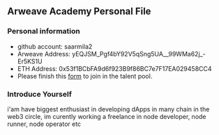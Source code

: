 ## Arweave Academy Personal File

### Personal information

- github account: saarmila2
- Arweave Address: yEQJSM_Pgf4bY92V5qSng5UA__99WMa62j_-Er5KS1U
- ETH Address: 0x53f1BCbFA9d6f923B9f86BC7e7F17EA029458CC4
- Please finish this [form](https://docs.google.com/forms/d/e/1FAIpQLSfWA5fIIcBgmRppm3jNz5vmf9Mai_QMVil-2pO4r7YKn_Zhtw/viewform?usp=sf_link) to join in the talent pool.

### Introduce Yourself
 i'am have biggest enthusiast in developing dApps in many chain in the web3 circle, im curently working a freelance in node developer, node runner, node operator etc
